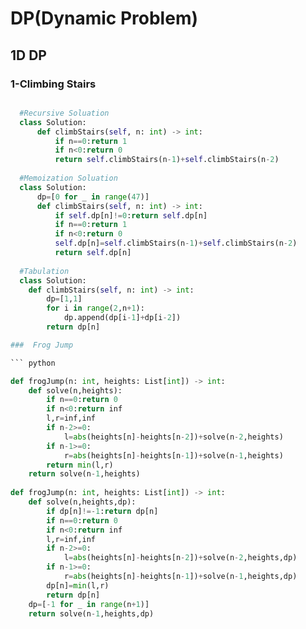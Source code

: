 
# DP(Dynamic Problem)

## 1D DP

### 1-Climbing Stairs

``` python

  #Recursive Soluation
  class Solution:
      def climbStairs(self, n: int) -> int:
          if n==0:return 1
          if n<0:return 0
          return self.climbStairs(n-1)+self.climbStairs(n-2)
  
  #Memoization Soluation
  class Solution:
      dp=[0 for _ in range(47)]
      def climbStairs(self, n: int) -> int:
          if self.dp[n]!=0:return self.dp[n]
          if n==0:return 1
          if n<0:return 0
          self.dp[n]=self.climbStairs(n-1)+self.climbStairs(n-2)
          return self.dp[n]
  
  #Tabulation
  class Solution:
    def climbStairs(self, n: int) -> int:
        dp=[1,1]
        for i in range(2,n+1):
            dp.append(dp[i-1]+dp[i-2])
        return dp[n]

###  Frog Jump

``` python

def frogJump(n: int, heights: List[int]) -> int:
    def solve(n,heights):
        if n==0:return 0
        if n<0:return inf
        l,r=inf,inf
        if n-2>=0:
            l=abs(heights[n]-heights[n-2])+solve(n-2,heights)
        if n-1>=0:
            r=abs(heights[n]-heights[n-1])+solve(n-1,heights)
        return min(l,r)
    return solve(n-1,heights)
    
def frogJump(n: int, heights: List[int]) -> int:
    def solve(n,heights,dp):
        if dp[n]!=-1:return dp[n]
        if n==0:return 0
        if n<0:return inf
        l,r=inf,inf
        if n-2>=0:
            l=abs(heights[n]-heights[n-2])+solve(n-2,heights,dp)
        if n-1>=0:
            r=abs(heights[n]-heights[n-1])+solve(n-1,heights,dp)
        dp[n]=min(l,r)
        return dp[n]
    dp=[-1 for _ in range(n+1)]
    return solve(n-1,heights,dp)
    
